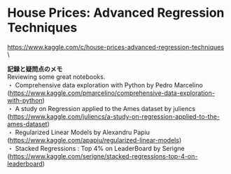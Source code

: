 # House Prices: Advanced Regression Techniques
https://www.kaggle.com/c/house-prices-advanced-regression-techniques \

**記録と疑問点のメモ** \
Reviewing some great notebooks. \
・ Comprehensive data exploration with Python by Pedro Marcelino \
  (https://www.kaggle.com/pmarcelino/comprehensive-data-exploration-with-python) \
・ A study on Regression applied to the Ames dataset by juliencs \
  (https://www.kaggle.com/juliencs/a-study-on-regression-applied-to-the-ames-dataset) \
・ Regularized Linear Models by Alexandru Papiu \
  (https://www.kaggle.com/apapiu/regularized-linear-models) \
・ Stacked Regressions : Top 4% on LeaderBoard by Serigne \
  (https://www.kaggle.com/serigne/stacked-regressions-top-4-on-leaderboard)
